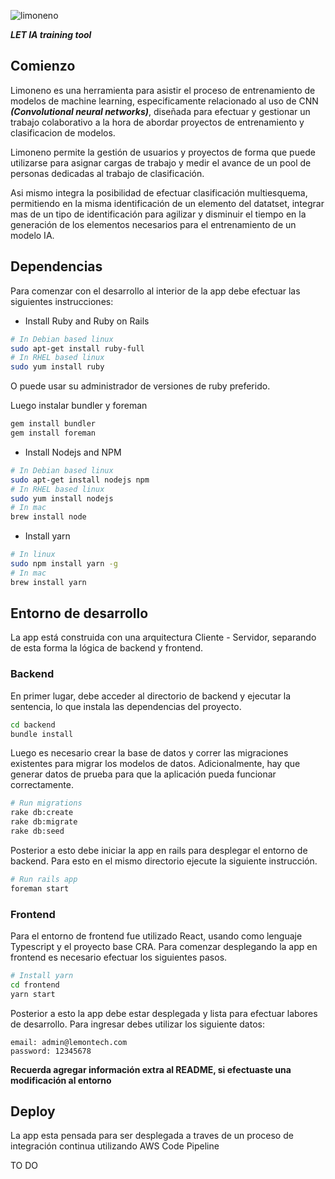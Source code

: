 ![limoneno](https://github.com/LemontechSA/limoneno/blob/master/frontend/src/assets/png/limoneno.png?raw=true)

***LET IA training tool***

## Comienzo

Limoneno es una herramienta para asistir el proceso de entrenamiento de modelos de machine learning, especificamente relacionado al uso de CNN ***(Convolutional neural networks)***, diseñada para efectuar y gestionar un trabajo colaborativo a la hora de abordar proyectos de entrenamiento y clasificacion de modelos.

Limoneno permite la gestión de usuarios y proyectos de forma que puede utilizarse para asignar cargas de trabajo y medir el avance de un pool de personas dedicadas al trabajo de clasificación.

Asi mismo integra la posibilidad de efectuar clasificación multiesquema, permitiendo en la misma identificación de un elemento del datatset, integrar mas de un tipo de identificación para agilizar y disminuir el tiempo en la generación de los elementos necesarios para el entrenamiento de un modelo IA.

## Dependencias

Para comenzar con el desarrollo al interior de la app debe efectuar las siguientes instrucciones:

- Install Ruby and Ruby on Rails
```bash
# In Debian based linux
sudo apt-get install ruby-full
# In RHEL based linux
sudo yum install ruby
```

O puede usar su administrador de versiones de ruby ​​preferido.

Luego instalar bundler y foreman
```bash
gem install bundler
gem install foreman
```

- Install Nodejs and NPM
```bash
# In Debian based linux
sudo apt-get install nodejs npm
# In RHEL based linux
sudo yum install nodejs
# In mac
brew install node
```
- Install yarn
```bash
# In linux
sudo npm install yarn -g
# In mac
brew install yarn
```

## Entorno de desarrollo

La app está construida con una arquitectura Cliente - Servidor, separando de esta forma la lógica de backend y frontend.

### Backend

En primer lugar, debe acceder al directorio de backend y ejecutar la sentencia, lo que instala las dependencias del proyecto.

```bash
cd backend
bundle install
```

Luego es necesario crear la base de datos y correr las migraciones existentes para migrar los modelos de datos. Adicionalmente, hay que generar datos de prueba para que la aplicación pueda funcionar correctamente.

```bash
# Run migrations
rake db:create
rake db:migrate
rake db:seed
```

Posterior a esto debe iniciar la app en rails para desplegar el entorno de backend. Para esto en el mismo directorio ejecute la siguiente instrucción.

```bash
# Run rails app
foreman start
```

### Frontend

Para el entorno de frontend fue utilizado React, usando como lenguaje Typescript y el proyecto base CRA. Para comenzar  desplegando la app en frontend es necesario efectuar los siguientes pasos.

```bash
# Install yarn
cd frontend
yarn start
```

Posterior a esto la app debe estar desplegada y lista para efectuar labores de desarrollo. Para ingresar debes utilizar los siguiente datos:

```
email: admin@lemontech.com
password: 12345678
```

**Recuerda agregar información extra al README, si efectuaste una modificación al entorno**

## Deploy

La app esta pensada para ser desplegada a traves de un proceso de integración continua utilizando AWS Code Pipeline

TO DO
